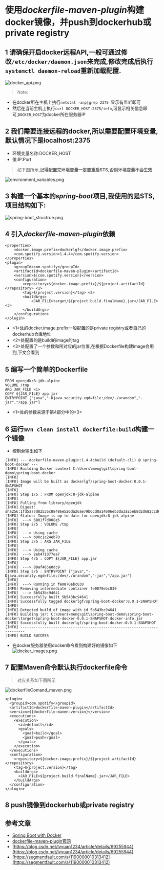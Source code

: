 # 使用*dockerfile-maven-plugin*构建docker镜像，并push到dockerhub或private registry
## 1 请确保开启docker远程API,一般可通过修改`/etc/docker/daemon.json`来完成,修改完成后执行`systemctl daemon-reload`重新加载配置.

![docker_api.png](src/main/webapp/images/docker_api.png)

> Note: 
 * 在docker所在主机上执行`netstat -anp|grep 2375 `显示有监听即可
 * 然后在当前主机上执行`curl DOCKER_HOST:2375/info`,可显示相关信息即可,`DOCKER_HOST`为docker所在服务器IP

## 2 我们需要连接远程的docker,所以需要配置环境变量,默认情况下是localhost:2375
* 环境变量名称:DOCKER_HOST
* 值:IP:Port
> 如下图所示,**记得配置完环境变量一定要重启STS,否则环境变量不会生效**

![environment_variables.png](src/main/webapp/images/environment_variables.png)

## 3 构建一个基本的*spring-boot*项目,我使用的是STS,项目结构如下:

![spring-boot_structrue.png](src/main/webapp/images/spring-boot_structure.png)

## 4 引入*dockerfile-maven-plugin*依赖
```
<properties>
    <docker.image.prefix>dockerlgf</docker.image.prefix>
    <com.spotify.version>1.4.4</com.spotify.version>
</properties>
<plugin>
    <groupId>com.spotify</groupId>
    <artifactId>dockerfile-maven-plugin</artifactId>
    <version>${com.spotify.version}</version> 
    <configuration>
        <repository>${docker.image.prefix}/${project.artifactId}</repository> <1>
        <tag>${project.version}</tag> <2>
        <buildArgs>
            <JAR_FILE>target/${project.build.finalName}.jar</JAR_FILE> <3>
        </buildArgs>
    </configuration>
</plugin>
```
* <1>处的docker.image.prefix一般配置的是private registry或者自己的dockerhub仓库地址
* <2>处配置的是build的image的tag
* <3>处配置了一个参数和所对应的jar位置,在根据Dockerfile构建image会用到,下文会看到

## 5 编写一个简单的Dockerfile
```
FROM openjdk:8-jdk-alpine
VOLUME /tmp
ARG JAR_FILE <1>
COPY ${JAR_FILE} app.jar
ENTRYPOINT ["java","-Djava.security.egd=file:/dev/./urandom","-jar","/app.jar"]
```
* <1>处的参数来源于第4部分中的<3>

## 6 运行`mvn clean install dockerfile:build`构建一个镜像 
* 控制台输出如下

```
[INFO] --- dockerfile-maven-plugin:1.4.4:build (default-cli) @ spring-boot-docker ---
[INFO] Building Docker context C:\Users\meng\git\spring-boot-demo\spring-boot-docker
[INFO] 
[INFO] Image will be built as dockerlgf/spring-boot-docker:0.0.1-SNAPSHOT
[INFO] 
[INFO] Step 1/5 : FROM openjdk:8-jdk-alpine
[INFO] 
[INFO] Pulling from library/openjdk
[INFO] Digest: sha256:1fd5a77d82536c88486e526da26ae79b6cd8a14006eb3da3a25eb8d2d682ccd6
[INFO] Status: Image is up to date for openjdk:8-jdk-alpine
[INFO]  ---> 5801f7d008e5
[INFO] Step 2/5 : VOLUME /tmp
[INFO] 
[INFO]  ---> Using cache
[INFO]  ---> b90c1c24eb70
[INFO] Step 3/5 : ARG JAR_FILE
[INFO] 
[INFO]  ---> Using cache
[INFO]  ---> 2eb471077ea7
[INFO] Step 4/5 : COPY ${JAR_FILE} app.jar
[INFO] 
[INFO]  ---> 89af465e0dc9
[INFO] Step 5/5 : ENTRYPOINT ["java","-Djava.security.egd=file:/dev/./urandom","-jar","/app.jar"]
[INFO] 
[INFO]  ---> Running in fe0870ebc030
[INFO] Removing intermediate container fe0870ebc030
[INFO]  ---> 5b543bc94641
[INFO] Successfully built 5b543bc94641
[INFO] Successfully tagged dockerlgf/spring-boot-docker:0.0.1-SNAPSHOT
[INFO] 
[INFO] Detected build of image with id 5b543bc94641
[INFO] Building jar: C:\Users\meng\git\spring-boot-demo\spring-boot-docker\target\spring-boot-docker-0.0.1-SNAPSHOT-docker-info.jar
[INFO] Successfully built dockerlgf/spring-boot-docker:0.0.1-SNAPSHOT
[INFO] ------------------------------------------------------------------------
[INFO] BUILD SUCCESS
```
* 在docker服务器使用docker命令看到构建好的镜像如下
![docker_images.png](src/main/webapp/images/docker_images.png)

## 7 配置Maven命令默认执行dockerfile命令
> 对应关系如下图所示

![dockerfileComand_maven.png](src/main/webapp/images/dockerfileComand_maven.png)

```
<plugin>
  <groupId>com.spotify</groupId>
  <artifactId>dockerfile-maven-plugin</artifactId>
  <version>${dockerfile-maven-version}</version>
  <executions>
    <execution>
      <id>default</id>
      <goals>
        <goal>build</goal>
        <goal>push</goal>
      </goals>
    </execution>
  </executions>
  <configuration>
    <repository>${docker.image.prefix}/${project.artifactId}</repository>
    <tag>${project.version}</tag>
    <buildArgs>
      <JAR_FILE>${project.build.finalName}.jar</JAR_FILE>
    </buildArgs>
  </configuration>
</plugin>

```
## 8 push镜像到dockerhub或private registry


##  参考文章
* [Spring Boot with Docker](https://spring.io/guides/gs/spring-boot-docker/)
* [dockerfile-maven-plugin官网](https://github.com/spotify/dockerfile-maven)
* [https://blog.csdn.net/lvyuan1234/article/details/69255944](https://blog.csdn.net/lvyuan1234/article/details/69255944)
* [https://segmentfault.com/a/1190000010313412](https://segmentfault.com/a/1190000010313412)
